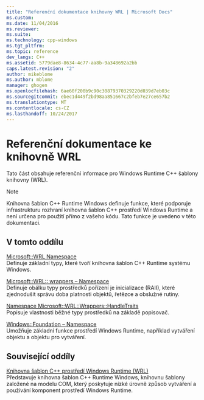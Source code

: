 ```yaml
---
title: "Referenční dokumentace knihovny WRL | Microsoft Docs"
ms.custom: 
ms.date: 11/04/2016
ms.reviewer: 
ms.suite: 
ms.technology: cpp-windows
ms.tgt_pltfrm: 
ms.topic: reference
dev_langs: C++
ms.assetid: 5779dae8-8634-4c77-aa8b-9a348692a2bb
caps.latest.revision: "2"
author: mikeblome
ms.author: mblome
manager: ghogen
ms.openlocfilehash: 6ae60f200b9c90c30879370329220d039d7eb03c
ms.sourcegitcommit: ebec1d449f2bd98aa851667c2bfeb7e27ce657b2
ms.translationtype: MT
ms.contentlocale: cs-CZ
ms.lasthandoff: 10/24/2017
---
```

# <a name="wrl-reference"></a>Referenční dokumentace ke knihovně WRL
Tato část obsahuje referenční informace pro Windows Runtime C++ šablony knihovny (WRL).  
  
> [!NOTE]
>  Knihovna šablon C++ Runtime Windows definuje funkce, které podporuje infrastrukturu rozhraní knihovna šablon C++ prostředí Windows Runtime a není určena pro použití přímo z vašeho kódu. Tato funkce je uvedeno v této dokumentaci.  
  
## <a name="in-this-section"></a>V tomto oddílu  
 [Microsoft::WRL Namespace](../windows/microsoft-wrl-namespace.md)  
 Definuje základní typy, které tvoří knihovna šablon C++ Runtime systému Windows.  
  
 [Microsoft::WRL:: wrappers – Namespace](../windows/microsoft-wrl-wrappers-namespace.md)  
 Definuje obálku typy prostředků pořízení je inicializace (RAII), které zjednodušit správu doba platnosti objektů, řetězce a obslužné rutiny.  
  
 [Namespace Microsoft::WRL::Wrappers::HandleTraits](../windows/microsoft-wrl-wrappers-handletraits-namespace.md)  
 Popisuje vlastnosti běžné typy prostředků na základě popisovač.  
  
 [Windows::Foundation – Namespace](../windows/windows-foundation-namespace.md)  
 Umožňuje základní funkce prostředí Windows Runtime, například vytváření objektu a objektu pro vytváření.  
  
## <a name="related-sections"></a>Související oddíly  
 [Knihovna šablon C++ prostředí Windows Runtime (WRL)](../windows/windows-runtime-cpp-template-library-wrl.md)  
 Představuje knihovna šablon C++ Runtime Windows, knihovnu šablony založené na modelu COM, který poskytuje nízké úrovně způsob vytváření a používání komponent prostředí Windows Runtime.
